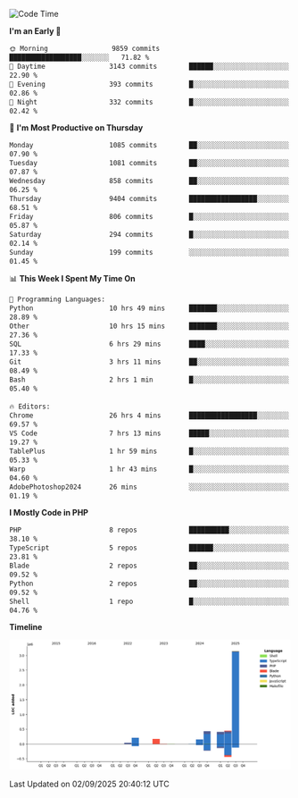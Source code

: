 <!--START_SECTION:waka-->
![Code Time](http://img.shields.io/badge/Code%20Time-4%2C101%20hrs%2045%20mins-blue)

**I'm an Early 🐤** 

```text
🌞 Morning                9859 commits        ██████████████████░░░░░░░   71.82 % 
🌆 Daytime                3143 commits        ██████░░░░░░░░░░░░░░░░░░░   22.90 % 
🌃 Evening                393 commits         █░░░░░░░░░░░░░░░░░░░░░░░░   02.86 % 
🌙 Night                  332 commits         █░░░░░░░░░░░░░░░░░░░░░░░░   02.42 % 
```
📅 **I'm Most Productive on Thursday** 

```text
Monday                   1085 commits        ██░░░░░░░░░░░░░░░░░░░░░░░   07.90 % 
Tuesday                  1081 commits        ██░░░░░░░░░░░░░░░░░░░░░░░   07.87 % 
Wednesday                858 commits         ██░░░░░░░░░░░░░░░░░░░░░░░   06.25 % 
Thursday                 9404 commits        █████████████████░░░░░░░░   68.51 % 
Friday                   806 commits         █░░░░░░░░░░░░░░░░░░░░░░░░   05.87 % 
Saturday                 294 commits         █░░░░░░░░░░░░░░░░░░░░░░░░   02.14 % 
Sunday                   199 commits         ░░░░░░░░░░░░░░░░░░░░░░░░░   01.45 % 
```


📊 **This Week I Spent My Time On** 

```text
💬 Programming Languages: 
Python                   10 hrs 49 mins      ███████░░░░░░░░░░░░░░░░░░   28.89 % 
Other                    10 hrs 15 mins      ███████░░░░░░░░░░░░░░░░░░   27.36 % 
SQL                      6 hrs 29 mins       ████░░░░░░░░░░░░░░░░░░░░░   17.33 % 
Git                      3 hrs 11 mins       ██░░░░░░░░░░░░░░░░░░░░░░░   08.49 % 
Bash                     2 hrs 1 min         █░░░░░░░░░░░░░░░░░░░░░░░░   05.40 % 

🔥 Editors: 
Chrome                   26 hrs 4 mins       █████████████████░░░░░░░░   69.57 % 
VS Code                  7 hrs 13 mins       █████░░░░░░░░░░░░░░░░░░░░   19.27 % 
TablePlus                1 hr 59 mins        █░░░░░░░░░░░░░░░░░░░░░░░░   05.33 % 
Warp                     1 hr 43 mins        █░░░░░░░░░░░░░░░░░░░░░░░░   04.60 % 
AdobePhotoshop2024       26 mins             ░░░░░░░░░░░░░░░░░░░░░░░░░   01.19 % 
```

**I Mostly Code in PHP** 

```text
PHP                      8 repos             ██████████░░░░░░░░░░░░░░░   38.10 % 
TypeScript               5 repos             ██████░░░░░░░░░░░░░░░░░░░   23.81 % 
Blade                    2 repos             ██░░░░░░░░░░░░░░░░░░░░░░░   09.52 % 
Python                   2 repos             ██░░░░░░░░░░░░░░░░░░░░░░░   09.52 % 
Shell                    1 repo              █░░░░░░░░░░░░░░░░░░░░░░░░   04.76 % 
```



**Timeline**

![Lines of Code chart](https://raw.githubusercontent.com/abrahamgreyson/abrahamgreyson/main/assets/bar_graph.png)


 Last Updated on 02/09/2025 20:40:12 UTC
<!--END_SECTION:waka-->
